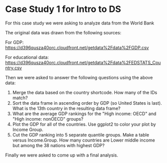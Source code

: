 # Case Study 1 for Intro to DS

For this case study we were asking to analyze data from the World Bank

The original data was drawn from the following sources:

For GDP:
https://d396qusza40orc.cloudfront.net/getdata%2Fdata%2FGDP.csv 

For educational data: 
https://d396qusza40orc.cloudfront.net/getdata%2Fdata%2FEDSTATS_Country.csv 

Then we were asked to answer the following questions using the above data: 

1) Merge the data based on the country shortcode. How many of the IDs match? 
2) Sort the data frame in ascending order by GDP (so United States is last). What is the 13th country in the resulting data frame?
3) What are the average GDP rankings for the "High income: OECD" and "High income: nonOECD" groups? 
4) Plot the GDP for all of the countries. Use ggplot2 to color your plot by Income Group.
5) Cut the GDP ranking into 5 separate quantile groups. Make a table versus Income.Group. How many countries are Lower middle income but among the 38 nations with highest GDP?

Finally we were asked to come up with a final analysis. 
